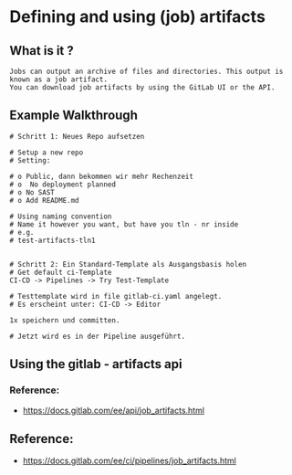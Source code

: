 # Defining and using (job) artifacts 

## What is it ? 

```
Jobs can output an archive of files and directories. This output is known as a job artifact.
You can download job artifacts by using the GitLab UI or the API.
```

## Example Walkthrough 

```
# Schritt 1: Neues Repo aufsetzen 

# Setup a new repo 
# Setting:

# o Public, dann bekommen wir mehr Rechenzeit 
# o  No deployment planned 
# o No SAST 
# o Add README.md 

# Using naming convention 
# Name it however you want, but have you tln - nr inside 
# e.g.
# test-artifacts-tln1


# Schritt 2: Ein Standard-Template als Ausgangsbasis holen 
# Get default ci-Template 
CI-CD -> Pipelines -> Try Test-Template 

# Testtemplate wird in file gitlab-ci.yaml angelegt. 
# Es erscheint unter: CI-CD -> Editor 

1x speichern und committen.

# Jetzt wird es in der Pipeline ausgeführt. 

```



## Using the gitlab - artifacts api 



### Reference:

  * https://docs.gitlab.com/ee/api/job_artifacts.html



## Reference:

  * https://docs.gitlab.com/ee/ci/pipelines/job_artifacts.html
